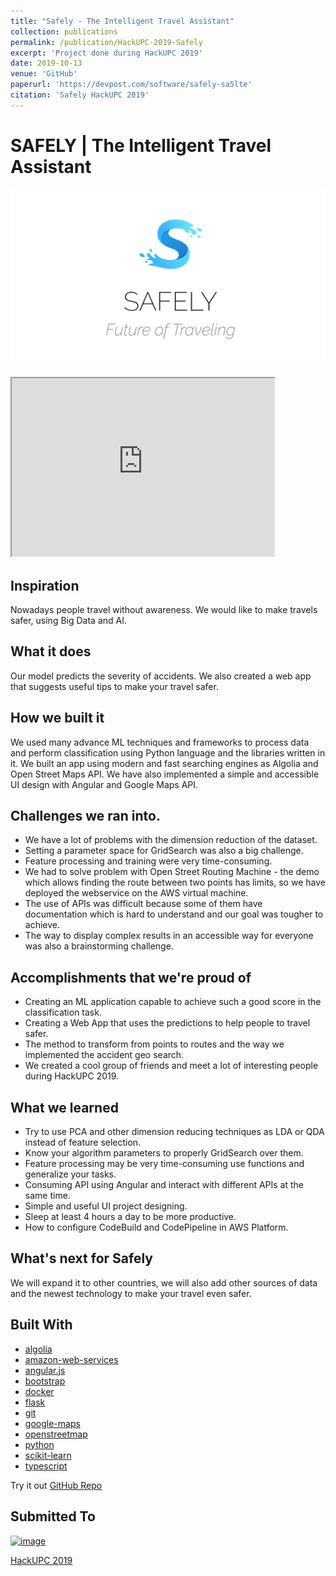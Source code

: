 ```yaml
---
title: "Safely - The Intelligent Travel Assistant"
collection: publications
permalink: /publication/HackUPC-2019-Safely
excerpt: 'Project done during HackUPC 2019'
date: 2019-10-13
venue: 'GitHub'
paperurl: 'https://devpost.com/software/safely-sa5lte'
citation: 'Safely HackUPC 2019'
---
```


# SAFELY | The Intelligent Travel Assistant

![]( https://raw.githubusercontent.com/Safe-ly/HACK-UPC-ML/master/logo.png )

<iframe width="420" height="285" src="https://www.youtube.com/embed/xaulZbueQoc?autoplay=1"></iframe>

## Inspiration

Nowadays people travel without awareness. We would like to make travels safer, using Big Data and AI.

## What it does

Our model predicts the severity of accidents. We also created a web app that suggests useful tips to make your travel safer.

## How we built it

We used many advance ML techniques and frameworks to process data and perform classification using Python language and the libraries written in it. We built an app using modern and fast searching engines as Algolia and Open Street Maps API. We have also implemented a simple and accessible UI design with Angular and Google Maps API.

## Challenges we ran into.

- We have a lot of problems with the dimension reduction of the dataset.
- Setting a parameter space for GridSearch was also a big challenge.
- Feature processing and training were very time-consuming.
- We had to solve problem with Open Street Routing Machine - the demo which allows finding the route between two points has limits, so we have deployed the webservice on the AWS virtual machine.
- The use of APIs was difficult because some of them have documentation which is hard to understand and our goal was tougher to achieve.
- The way to display complex results in an accessible way for everyone was also a brainstorming challenge.

## Accomplishments that we're proud of

- Creating an ML application capable to achieve such a good score in the classification task.
- Creating a Web App that uses the predictions to help people to travel safer.
- The method to transform from points to routes and the way we implemented the accident geo search.
- We created a cool group of friends and meet a lot of interesting people during HackUPC 2019.

## What we learned

- Try to use PCA and other dimension reducing techniques as LDA or QDA instead of feature selection.
- Know your algorithm parameters to properly GridSearch over them.
- Feature processing may be very time-consuming use functions and generalize your tasks.
- Consuming API using Angular and interact with different APIs at the same time.
- Simple and useful UI project designing.
- Sleep at least 4 hours a day to be more productive.
- How to configure CodeBuild and CodePipeline in AWS Platform.

## What's next for Safely

We will expand it to other countries, we will also add other sources of data and the newest technology to make your travel even safer.

## Built With

- [algolia](https://devpost.com/software/built-with/algolia)
- [amazon-web-services](https://devpost.com/software/built-with/amazon-web-services)
- [angular.js](https://devpost.com/software/built-with/angular-js)
- [bootstrap](https://devpost.com/software/built-with/bootstrap)
- [docker](https://devpost.com/software/built-with/docker)
- [flask](https://devpost.com/software/built-with/flask)
- [git](https://devpost.com/software/built-with/git)
- [google-maps](https://devpost.com/software/built-with/google-maps)
- [openstreetmap](https://devpost.com/software/built-with/openstreetmap)
- [python](https://devpost.com/software/built-with/python)
- [scikit-learn](https://devpost.com/software/built-with/scikit-learn)
- [typescript](https://devpost.com/software/built-with/typescript)

Try it out [GitHub Repo](https://github.com/Safe-ly/)

## Submitted To

[![image](https://challengepost-s3-challengepost.netdna-ssl.com/photos/production/challenge_thumbnails/000/850/227/datas/medium.png)](https://hackupc2019.devpost.com/)

[HackUPC 2019](https://hackupc2019.devpost.com/)

